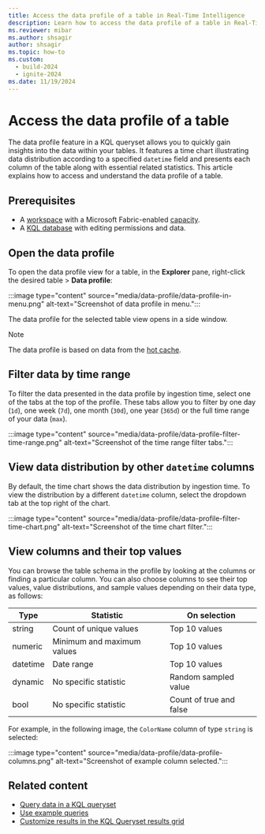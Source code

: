 ```yaml
---
title: Access the data profile of a table in Real-Time Intelligence
description: Learn how to access the data profile of a table in Real-Time Intelligence.
ms.reviewer: mibar
ms.author: shsagir
author: shsagir
ms.topic: how-to
ms.custom:
  - build-2024
  - ignite-2024
ms.date: 11/19/2024
---
```


# Access the data profile of a table

The data profile feature in a KQL queryset allows you to quickly gain insights into the data within your tables. It features a time chart illustrating data distribution according to a specified `datetime` field and presents each column of the table along with essential related statistics. This article explains how to access and understand the data profile of a table.

## Prerequisites

* A [workspace](../fundamentals/create-workspaces.md) with a Microsoft Fabric-enabled [capacity](../enterprise/licenses.md#capacity).
* A [KQL database](create-database.md) with editing permissions and data.

## Open the data profile

To open the data profile view for a table, in the **Explorer** pane, right-click the desired table > **Data profile**:

:::image type="content" source="media/data-profile/data-profile-in-menu.png" alt-text="Screenshot of data profile in menu.":::

The data profile for the selected table view opens in a side window.

> [!NOTE]
> The data profile is based on data from the [hot cache](/azure/data-explorer/kusto/management/cache-policy?context=/fabric/context/context-rta&pivots=fabric).

## Filter data by time range

To filter the data presented in the data profile by ingestion time, select one of the tabs at the top of the profile. These tabs allow you to filter by one day (`1d`), one week (`7d`), one month (`30d`), one year (`365d`) or the full time range of your data (`max`).

:::image type="content" source="media/data-profile/data-profile-filter-time-range.png" alt-text="Screenshot of the time range filter tabs.":::

## View data distribution by other `datetime` columns

By default, the time chart shows the data distribution by ingestion time. To view the distribution by a different `datetime` column, select the dropdown tab at the top right of the chart.

:::image type="content" source="media/data-profile/data-profile-filter-time-chart.png" alt-text="Screenshot of the time chart filter.":::

## View columns and their top values

You can browse the table schema in the profile by looking at the columns or finding a particular column. You can also choose columns to see their top values, value distributions, and sample values depending on their data type, as follows:

|Type|Statistic|On selection|
|--|--|--|
|string|Count of unique values| Top 10 values|
|numeric|Minimum and maximum values| Top 10 values|
|datetime|Date range| Top 10 values|
|dynamic|No specific statistic|Random sampled value|
|bool|No specific statistic|Count of true and false|

For example, in the following image, the `ColorName` column of type `string` is selected:

:::image type="content" source="media/data-profile/data-profile-columns.png" alt-text="Screenshot of example column selected.":::

## Related content

* [Query data in a KQL queryset](kusto-query-set.md)
* [Use example queries](query-table.md)
* [Customize results in the KQL Queryset results grid](customize-results.md)

